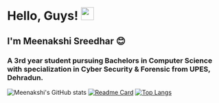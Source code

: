 # Hello, Guys! <img src="https://raw.githubusercontent.com/MartinHeinz/MartinHeinz/master/wave.gif" width="30px">
## I'm Meenakshi Sreedhar 😊
### A 3rd year student pursuing Bachelors in Computer Science with specialization in Cyber Security & Forensic from UPES, Dehradun.
![Meenakshi's GitHub stats](https://github-readme-stats.vercel.app/api?username=meenakshi-sreedhar&show_icons=true&theme=highcontrast)
[![Readme Card](https://github-readme-stats.vercel.app/api/pin/?username=meenakshi-sreedhar&repo=github-readme-stats)](https://github.com/meenakshi-sreedhar/github-readme-stats)
[![Top Langs](https://github-readme-stats.vercel.app/api/top-langs/?username=meenakshi-sreedhar&layout=compact)](https://github.com/meenakshi-sreedhar/github-readme-stats)
